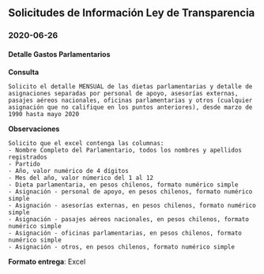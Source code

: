 ## Solicitudes de Información Ley de Transparencia

### 2020-06-26

#### Detalle Gastos Parlamentarios

**Consulta**
```
Solicito el detalle MENSUAL de las dietas parlamentarias y detalle de asignaciones separadas por personal de apoyo, asesorías externas, pasajes aéreos nacionales, oficinas parlamentarias y otros (cualquier asignación que no califique en los puntos anteriores), desde marzo de 1990 hasta mayo 2020
```

**Observaciones**
``` 
Solicito que el excel contenga las columnas:
- Nombre Completo del Parlamentario, todos los nombres y apellidos registrados
- Partido
- Año, valor numérico de 4 dígitos
- Mes del año, valor númerico del 1 al 12
- Dieta parlamentaria, en pesos chilenos, formato numérico simple
- Asignación - personal de apoyo, en pesos chilenos, formato numérico simple
- Asignación - asesorías externas, en pesos chilenos, formato numérico simple
- Asignación - pasajes aéreos nacionales, en pesos chilenos, formato numérico simple
- Asignación - oficinas parlamentarias, en pesos chilenos, formato numérico simple
- Asignación - otros, en pesos chilenos, formato numérico simple
```

**Formato entrega**: Excel
